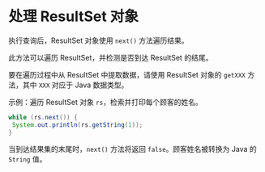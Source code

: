 # 处理 ResultSet 对象 

执行查询后，ResultSet 对象使用 `next()` 方法遍历结果。

此方法可以遍历 ResultSet，并检测是否到达 ResultSet 的结尾。

要在遍历过程中从 ResultSet 中提取数据，请使用 ResultSet 对象的 `getXXX` 方法，其中 `XXX` 对应于 Java 数据类型。

示例：遍历 ResultSet 对象 `rs`，检索并打印每个顾客的姓名。

```java
while (rs.next()) {  
 System.out.println(rs.getString(1));
}
```



当到达结果集的末尾时，`next()` 方法将返回 `false`。顾客姓名被转换为 Java 的 `String` 值。
